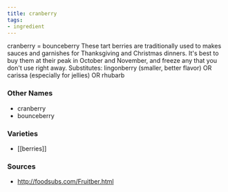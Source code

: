 ```yaml
---
title: cranberry
tags:
- ingredient
---
```

cranberry = bounceberry These tart berries are traditionally used to makes sauces and garnishes for Thanksgiving and Christmas dinners. It's best to buy them at their peak in October and November, and freeze any that you don't use right away. Substitutes: lingonberry (smaller, better flavor) OR carissa (especially for jellies) OR rhubarb

### Other Names

* cranberry
* bounceberry

### Varieties

* [[berries]]

### Sources
* http://foodsubs.com/Fruitber.html
